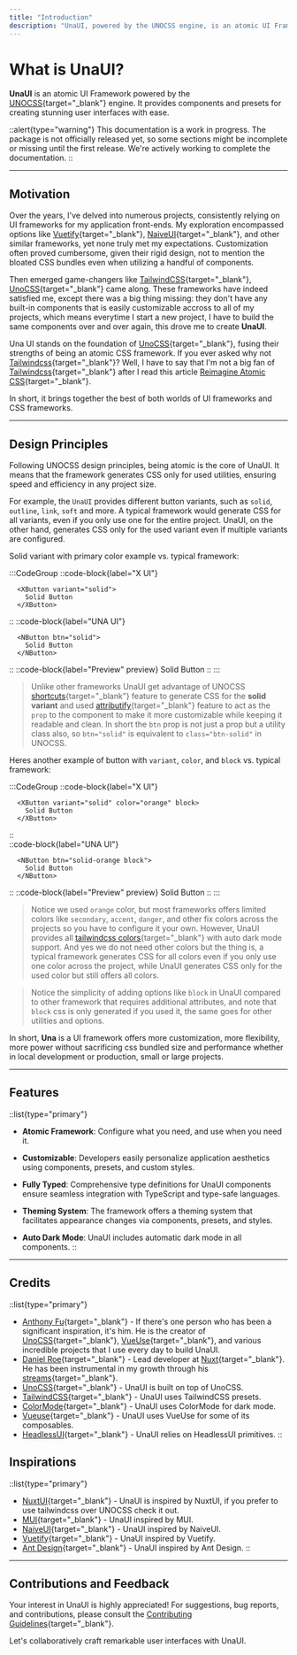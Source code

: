 ```yaml
---
title: "Introduction"
description: "UnaUI, powered by the UNOCSS engine, is an atomic UI Framework. It offers components and presets for effortless creation of beautiful user interfaces."
---
```


# What is UnaUI?

**UnaUI** is an atomic UI Framework powered by the [UNOCSS](https://unocss.dev/){target="_blank"} engine. It provides components and presets for creating stunning user interfaces with ease.

::alert{type="warning"} 
This documentation is a work in progress. The package is not officially released yet, so some sections might be incomplete or missing until the first release. We're actively working to complete the documentation.
::

---

## Motivation

Over the years, I've delved into numerous projects, consistently relying on UI frameworks for my application front-ends. My exploration encompassed options like [Vuetify](https://vuetifyjs.com/){target="_blank"}, [NaiveUI](https://naiveui.com/){target="_blank"}, and other similar frameworks, yet none truly met my expectations. Customization often proved cumbersome, given their rigid design, not to mention the bloated CSS bundles even when utilizing a handful of components.

Then emerged game-changers like [TailwindCSS](https://tailwindcss.com/){target="_blank"}, [UnoCSS](https://unocss.dev/){target="_blank"} came along. These frameworks have indeed satisfied me, except there was a big thing missing: they don't have any built-in components that is easily customizable accross to all of my projects, which means everytime I start a new project, I have to build the same components over and over again, this drove me to create <b style="color: var(--c-brand-next)">UnaUI</b>.

Una UI stands on the foundation of [UnoCSS](https://unocss.dev/){target="_blank"}, fusing their strengths of being an atomic CSS framework. If you ever asked why not [Tailwindcss](https://tailwindcss.com/){target="_blank"}? Well, I have to say that I'm not a big fan of [Tailwindcss](https://tailwindcss.com/){target="_blank"} after I read this article [Reimagine Atomic CSS](https://antfu.me/posts/reimagine-atomic-css){target="_blank"}.

In short, it brings together the best of both worlds of UI frameworks and CSS frameworks.

---

## Design Principles

Following UNOCSS design principles, being atomic is the core of UnaUI. It means that the framework generates CSS only for used utilities, ensuring speed and efficiency in any project size.

For example, the `UnaUI` provides different button variants, such as `solid`, `outline`, `link`, `soft` and more. A typical framework would generate CSS for all variants, even if you only use one for the entire project. UnaUI, on the other hand, generates CSS only for the used variant even if multiple variants are configured.

Solid variant with primary color example vs. typical framework:

:::CodeGroup
  ::code-block{label="X UI"}
```vue
  <XButton variant="solid">
    Solid Button
  </XButton>
```
  ::
  ::code-block{label="UNA UI"}
```vue
  <NButton btn="solid">
    Solid Button
  </NButton>
```
  ::
  ::code-block{label="Preview" preview}
    <NButton btn="solid">Solid Button</NButton>
  ::
:::

> Unlike other frameworks UnaUI get advantage of UNOCSS [shortcuts](https://unocss.dev/config/shortcuts#shortcuts){target="_blank"} feature to generate CSS for the **solid variant** and used [attributify](https://unocss.dev/presets/attributify#attributify-mode){target="_blank"} feature to act as the `prop` to the component to make it more customizable while keeping it readable and clean. In short the `btn` prop is not just a prop but a utility class also, so `btn="solid"` is equivalent to `class="btn-solid"` in UNOCSS.

Heres another example of button with `variant`, `color`, and `block` vs. typical framework:

:::CodeGroup
  ::code-block{label="X UI"}
```vue
  <XButton variant="solid" color="orange" block>
    Solid Button
  </XButton>
```
  ::  
  ::code-block{label="UNA UI"}
```vue
  <NButton btn="solid-orange block">
    Solid Button
  </NButton>
```
  ::
  ::code-block{label="Preview" preview}
    <NButton btn="solid-orange block">Solid Button</NButton>
  ::
:::

> Notice we used `orange` color, but most frameworks offers limited colors like `secondary`, `accent`, `danger`, and other fix colors across the projects so you have to configure it your own. However, UnaUI provides all [tailwindcss colors](https://tailwindcss.com/docs/customizing-colors){target="_blank"} with auto dark mode support. And yes we do not need other colors but the thing is, a typical framework generates CSS for all colors even if you only use one color across the project, while UnaUI generates CSS only for the used color but still offers all colors.

> Notice the simplicity of adding options like `block` in UnaUI compared to other framework that requires additional attributes, and note that `block` css is only generated if you used it, the same goes for other utilities and options.

In short, <b style="color: var(--c-brand-next)">Una</b> is a UI framework offers more customization, more flexibility, more power without sacrificing css bundled size and performance whether in local development or production, small or large projects.

---

## Features

::list{type="primary"}
- **Atomic Framework**: Configure what you need, and use when you need it.

- **Customizable**: Developers easily personalize application aesthetics using components, presets, and custom styles.

- **Fully Typed**: Comprehensive type definitions for UnaUI components ensure seamless integration with TypeScript and type-safe languages.

- **Theming System**: The framework offers a theming system that facilitates appearance changes via components, presets, and styles.

- **Auto Dark Mode**: UnaUI includes automatic dark mode in all components.
::

---

## Credits

::list{type="primary"}
- <span style="color: var(--c-brand-next)">[Anthony Fu](https://github.com/antfu){target="_blank"}</span> - If there's one person who has been a significant inspiration, it's him. He is the creator of [UnoCSS](https://unocss.dev/){target="_blank"}, [VueUse](https://vueuse.org/){target="_blank"}, and various incredible projects that I use every day to build UnaUI.
- [Daniel Roe](https://github.com/danielroe){target="_blank"} - Lead developer at [Nuxt](https://nuxtjs.org/){target="_blank"}. He has been instrumental in my growth through his [streams](https://www.twitch.tv/danielroe){target="_blank"}.
- [UnoCSS](https://unocss.dev/){target="_blank"} - UnaUI is built on top of UnoCSS.
- [TailwindCSS](https://tailwindcss.com/){target="_blank"} - UnaUI uses TailwindCSS presets.
- [ColorMode](https://color-mode.nuxtjs.org/){target="_blank"} - UnaUI uses ColorMode for dark mode.
- [Vueuse](https://vueuse.org/){target="_blank"} - UnaUI uses VueUse for some of its composables.
- [HeadlessUI](https://headlessui.dev/){target="_blank"} - UnaUI relies on HeadlessUI primitives.
::

## Inspirations

::list{type="primary"}
- [NuxtUI](https://ui.nuxtlabs.com/){target="_blank"} - UnaUI is inspired by NuxtUI, if you prefer to use tailwindcss over UNOCSS check it out.
- [MUI](https://mui.com/){target="_blank"} - UnaUI inspired by MUI.
- [NaiveUI](https://naiveui.com/){target="_blank"} - UnaUI inspired by NaiveUI.
- [Vuetify](https://vuetifyjs.com/){target="_blank"} - UnaUI inspired by Vuetify.
- [Ant Design](https://ant.design/){target="_blank"} - UnaUI inspired by Ant Design.
::

---

## Contributions and Feedback

Your interest in UnaUI is highly appreciated! For suggestions, bug reports, and contributions, please consult the [Contributing Guidelines](https://github.com/una-ui/una-ui/blob/main/CONTRIBUTING.md){target="_blank"}.

Let's collaboratively craft remarkable user interfaces with UnaUI.
